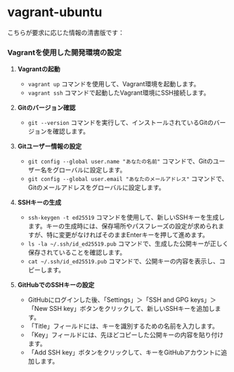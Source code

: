 # vagrant-ubuntu

こちらが要求に応じた情報の清書版です：

### Vagrantを使用した開発環境の設定

1. **Vagrantの起動**
   - `vagrant up` コマンドを使用して、Vagrant環境を起動します。
   - `vagrant ssh` コマンドで起動したVagrant環境にSSH接続します。

2. **Gitのバージョン確認**
   - `git --version` コマンドを実行して、インストールされているGitのバージョンを確認します。

3. **Gitユーザー情報の設定**
   - `git config --global user.name "あなたの名前"` コマンドで、Gitのユーザー名をグローバルに設定します。
   - `git config --global user.email "あなたのメールアドレス"` コマンドで、Gitのメールアドレスをグローバルに設定します。

4. **SSHキーの生成**
   - `ssh-keygen -t ed25519` コマンドを使用して、新しいSSHキーを生成します。キーの生成時には、保存場所やパスフレーズの設定が求められますが、特に変更がなければそのままEnterキーを押して進めます。
   - `ls -la ~/.ssh/id_ed25519.pub` コマンドで、生成した公開キーが正しく保存されていることを確認します。
   - `cat ~/.ssh/id_ed25519.pub` コマンドで、公開キーの内容を表示し、コピーします。

5. **GitHubでのSSHキーの設定**
   - GitHubにログインした後、「Settings」＞「SSH and GPG keys」＞「New SSH key」ボタンをクリックして、新しいSSHキーを追加します。
   - 「Title」フィールドには、キーを識別するための名前を入力します。
   - 「Key」フィールドには、先ほどコピーした公開キーの内容を貼り付けます。
   - 「Add SSH key」ボタンをクリックして、キーをGitHubアカウントに追加します。


